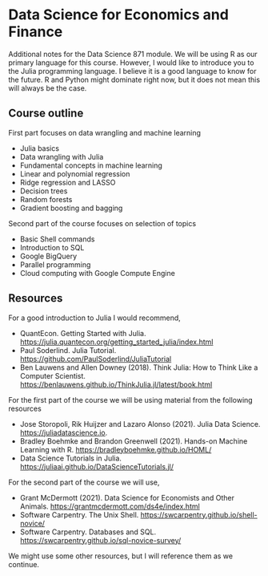 # Data Science for Economics and Finance

Additional notes for the Data Science 871 module. We will be using R as our primary language for this course. However, I would like to introduce you to the Julia programming language. I believe it is a good language to know for the future. R and Python might dominate right now, but it does not mean this will always be the case.  

## Course outline

First part focuses on data wrangling and machine learning

- Julia basics
- Data wrangling with Julia
- Fundamental concepts in machine learning
- Linear and polynomial regression
- Ridge regression and LASSO
- Decision trees
- Random forests
- Gradient boosting and bagging

Second part of the course focuses on selection of topics

- Basic Shell commands
- Introduction to SQL
- Google BigQuery 
- Parallel programming
- Cloud computing with Google Compute Engine

## Resources

For a good introduction to Julia I would recommend, 

- QuantEcon. Getting Started with Julia. https://julia.quantecon.org/getting_started_julia/index.html
- Paul Soderlind. Julia Tutorial. https://github.com/PaulSoderlind/JuliaTutorial
- Ben Lauwens and Allen Downey (2018). Think Julia: How to Think Like a Computer Scientist. https://benlauwens.github.io/ThinkJulia.jl/latest/book.html

For the first part of the course we will be using material from the following resources

- Jose Storopoli, Rik Huijzer and Lazaro Alonso (2021). Julia Data Science. https://juliadatascience.io.
- Bradley Boehmke and Brandon Greenwell (2021). Hands-on Machine Learning with R. https://bradleyboehmke.github.io/HOML/
- Data Science Tutorials in Julia. https://juliaai.github.io/DataScienceTutorials.jl/

For the second part of the course we will use, 

- Grant McDermott (2021). Data Science for Economists and Other Animals. https://grantmcdermott.com/ds4e/index.html
- Software Carpentry. The Unix Shell. https://swcarpentry.github.io/shell-novice/
- Software Carpentry. Databases and SQL. https://swcarpentry.github.io/sql-novice-survey/

We might use some other resources, but I will reference them as we continue. 
